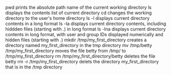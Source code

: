 pwd prints the absolute path name of the current working directory
ls displays the contents list of current directory
cd changes the working directory to the user's home directory
ls -l displays current directory contents in a long format
ls -la displays current directory contents, including hiddden files (starting with .) in long format
ls -lna displays current directory contents in long format, with user and group IDs displayed numerically and hidden files (starting with .)
mkdir /tmp/my_first_directory creates a directory named my_first_directory in the tmp directory
mv /tmp/betty /tmp/my_first_directory moves the file betty from /tmp/ to /tmp/my_first_directory
rm /tmp/my_first_directory/betty deletes the file betty
rm -r /tmp/my_first_directory delets the directory my_first_directory that is in the /tmp directory

